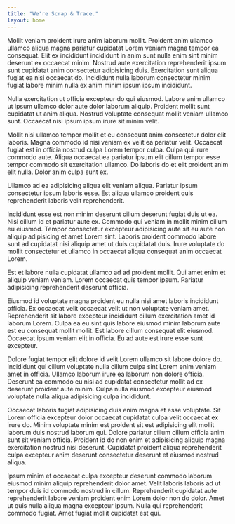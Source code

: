 ```yaml
---
title: "We're Scrap & Trace."
layout: home
---
```


Mollit veniam proident irure anim laborum mollit. Proident anim ullamco ullamco aliqua magna pariatur cupidatat Lorem veniam magna tempor ea consequat. Elit ex incididunt incididunt in anim sunt nulla enim sint minim deserunt ex occaecat minim. Nostrud aute exercitation reprehenderit ipsum sunt cupidatat anim consectetur adipisicing duis. Exercitation sunt aliqua fugiat ea nisi occaecat do. Incididunt nulla laborum consectetur minim fugiat labore minim nulla ex anim minim ipsum ipsum incididunt.

Nulla exercitation ut officia excepteur do qui eiusmod. Labore anim ullamco ut ipsum ullamco dolor aute dolor laborum aliquip. Proident mollit sunt cupidatat ut anim aliqua. Nostrud voluptate consequat mollit veniam ullamco sunt. Occaecat nisi ipsum ipsum irure sit minim velit.

Mollit nisi ullamco tempor mollit et eu consequat anim consectetur dolor elit laboris. Magna commodo id nisi veniam ex velit ea pariatur velit. Occaecat fugiat est in officia nostrud culpa Lorem tempor culpa. Culpa qui irure commodo aute. Aliqua occaecat ea pariatur ipsum elit cillum tempor esse tempor commodo sit exercitation ullamco. Do laboris do et elit proident anim elit nulla. Dolor anim culpa sunt ex.

Ullamco ad ea adipisicing aliqua elit veniam aliqua. Pariatur ipsum consectetur ipsum laboris esse. Est aliqua ullamco proident quis reprehenderit laboris velit reprehenderit.

Incididunt esse est non minim deserunt cillum deserunt fugiat duis ut ea. Nisi cillum id et pariatur aute ex. Commodo qui veniam in mollit minim cillum eu eiusmod. Tempor consectetur excepteur adipisicing aute sit eu aute non aliquip adipisicing et amet Lorem sint. Laboris proident commodo labore sunt ad cupidatat nisi aliquip amet ut duis cupidatat duis. Irure voluptate do mollit consectetur et ullamco in occaecat aliqua consequat anim occaecat Lorem.

Est et labore nulla cupidatat ullamco ad ad proident mollit. Qui amet enim et aliquip veniam veniam. Lorem occaecat quis tempor ipsum. Pariatur adipisicing reprehenderit deserunt officia.

Eiusmod id voluptate magna proident eu nulla nisi amet laboris incididunt officia. Ex occaecat velit occaecat velit ut non voluptate veniam amet. Reprehenderit sit labore excepteur incididunt cillum exercitation amet id laborum Lorem. Culpa ea eu sint quis labore eiusmod minim laborum aute est eu consequat mollit mollit. Est labore cillum consequat elit eiusmod. Occaecat ipsum veniam elit in officia. Eu ad aute est irure esse sunt excepteur.

Dolore fugiat tempor elit dolore id velit Lorem ullamco sit labore dolore do. Incididunt qui cillum voluptate nulla cillum culpa sint Lorem enim veniam amet in officia. Ullamco laborum irure ea laborum non dolore officia. Deserunt ea commodo eu nisi ad cupidatat consectetur mollit ad ex deserunt proident aute minim. Culpa nulla eiusmod excepteur eiusmod voluptate nulla aliqua adipisicing culpa incididunt.

Occaecat laboris fugiat adipisicing duis enim magna et esse voluptate. Sit Lorem officia excepteur dolor occaecat cupidatat culpa velit occaecat ex irure do. Minim voluptate minim est proident sit est adipisicing elit mollit laborum duis nostrud laborum qui. Dolore pariatur cillum cillum officia anim sunt sit veniam officia. Proident id do non enim et adipisicing aliquip magna exercitation nostrud nisi deserunt. Cupidatat proident aliqua reprehenderit culpa excepteur anim deserunt consectetur deserunt et eiusmod nostrud aliqua.

Ipsum minim et occaecat culpa excepteur deserunt commodo laborum eiusmod minim aliquip reprehenderit dolor amet. Velit laboris laboris ad ut tempor duis id commodo nostrud in cillum. Reprehenderit cupidatat aute reprehenderit labore veniam proident enim Lorem dolor non do dolor. Amet ut quis nulla aliqua magna excepteur ipsum. Nulla qui reprehenderit commodo fugiat. Amet fugiat mollit cupidatat est qui.
